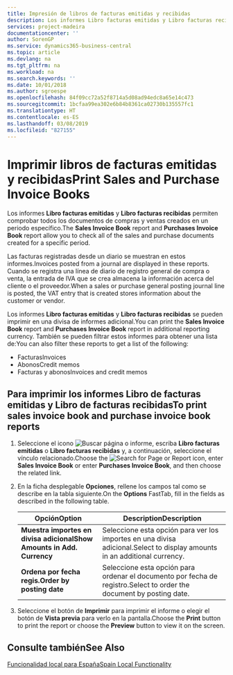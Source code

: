 ```yaml
---
title: Impresión de libros de facturas emitidas y recibidas
description: Los informes Libro facturas emitidas y Libro facturas recibidas permiten comprobar todos los documentos de compras y ventas creados en un periodo específico.
services: project-madeira
documentationcenter: ''
author: SorenGP
ms.service: dynamics365-business-central
ms.topic: article
ms.devlang: na
ms.tgt_pltfrm: na
ms.workload: na
ms.search.keywords: ''
ms.date: 10/01/2018
ms.author: sgroespe
ms.openlocfilehash: 84f09cc72a52f8714a5d08ad94edc8a65e14c473
ms.sourcegitcommit: 1bcfaa99ea302e6b84b8361ca02730b135557fc1
ms.translationtype: HT
ms.contentlocale: es-ES
ms.lasthandoff: 03/08/2019
ms.locfileid: "827155"
---
```

# <a name="print-sales-and-purchase-invoice-books"></a><span data-ttu-id="abfd4-103">Imprimir libros de facturas emitidas y recibidas</span><span class="sxs-lookup"><span data-stu-id="abfd4-103">Print Sales and Purchase Invoice Books</span></span>
<span data-ttu-id="abfd4-104">Los informes **Libro facturas emitidas** y **Libro facturas recibidas** permiten comprobar todos los documentos de compras y ventas creados en un periodo específico.</span><span class="sxs-lookup"><span data-stu-id="abfd4-104">The **Sales Invoice Book** report and **Purchases Invoice Book** report allow you to check all of the sales and purchase documents created for a specific period.</span></span>  

<span data-ttu-id="abfd4-105">Las facturas registradas desde un diario se muestran en estos informes.</span><span class="sxs-lookup"><span data-stu-id="abfd4-105">Invoices posted from a journal are displayed in these reports.</span></span> <span data-ttu-id="abfd4-106">Cuando se registra una línea de diario de registro general de compra o venta, la entrada de IVA que se crea almacena la información acerca del cliente o el proveedor.</span><span class="sxs-lookup"><span data-stu-id="abfd4-106">When a sales or purchase general posting journal line is posted, the VAT entry that is created stores information about the customer or vendor.</span></span>  

<span data-ttu-id="abfd4-107">Los informes **Libro facturas emitidas** y **Libro facturas recibidas** se pueden imprimir en una divisa de informes adicional.</span><span class="sxs-lookup"><span data-stu-id="abfd4-107">You can print the **Sales Invoice Book** report and **Purchases Invoice Book** report in additional reporting currency.</span></span> <span data-ttu-id="abfd4-108">También se pueden filtrar estos informes para obtener una lista de:</span><span class="sxs-lookup"><span data-stu-id="abfd4-108">You can also filter these reports to get a list of the following:</span></span>  

- <span data-ttu-id="abfd4-109">Facturas</span><span class="sxs-lookup"><span data-stu-id="abfd4-109">Invoices</span></span>  
- <span data-ttu-id="abfd4-110">Abonos</span><span class="sxs-lookup"><span data-stu-id="abfd4-110">Credit memos</span></span>  
- <span data-ttu-id="abfd4-111">Facturas y abonos</span><span class="sxs-lookup"><span data-stu-id="abfd4-111">Invoices and credit memos</span></span>  

## <a name="to-print-sales-invoice-book-and-purchase-invoice-book-reports"></a><span data-ttu-id="abfd4-112">Para imprimir los informes Libro de facturas emitidas y Libro de facturas recibidas</span><span class="sxs-lookup"><span data-stu-id="abfd4-112">To print sales invoice book and purchase invoice book reports</span></span>  

1.  <span data-ttu-id="abfd4-113">Seleccione el icono ![Buscar página o informe](../../media/ui-search/search_small.png "icono Buscar página o informe"), escriba **Libro facturas emitidas** o **Libro facturas recibidas** y, a continuación, seleccione el vínculo relacionado.</span><span class="sxs-lookup"><span data-stu-id="abfd4-113">Choose the ![Search for Page or Report](../../media/ui-search/search_small.png "Search for Page or Report icon") icon, enter **Sales Invoice Book** or enter **Purchases Invoice Book**, and then choose the related link.</span></span>  
2.  <span data-ttu-id="abfd4-114">En la ficha desplegable **Opciones**, rellene los campos tal como se describe en la tabla siguiente.</span><span class="sxs-lookup"><span data-stu-id="abfd4-114">On the **Options** FastTab, fill in the fields as described in the following table.</span></span>  

    |<span data-ttu-id="abfd4-115">Opción</span><span class="sxs-lookup"><span data-stu-id="abfd4-115">Option</span></span>|<span data-ttu-id="abfd4-116">Description</span><span class="sxs-lookup"><span data-stu-id="abfd4-116">Description</span></span>|  
    |-------------------------------------|---------------------------------------|  
    |<span data-ttu-id="abfd4-117">**Muestra importes en divisa adicional**</span><span class="sxs-lookup"><span data-stu-id="abfd4-117">**Show Amounts in Add. Currency**</span></span>|<span data-ttu-id="abfd4-118">Seleccione esta opción para ver los importes en una divisa adicional.</span><span class="sxs-lookup"><span data-stu-id="abfd4-118">Select to display amounts in an additional currency.</span></span>|  
    |<span data-ttu-id="abfd4-119">**Ordena por fecha regis.**</span><span class="sxs-lookup"><span data-stu-id="abfd4-119">**Order by posting date**</span></span>|<span data-ttu-id="abfd4-120">Seleccione esta opción para ordenar el documento por fecha de registro.</span><span class="sxs-lookup"><span data-stu-id="abfd4-120">Select to order the document by posting date.</span></span>|  

3.  <span data-ttu-id="abfd4-121">Seleccione el botón de **Imprimir** para imprimir el informe o elegir el botón de **Vista previa** para verlo en la pantalla.</span><span class="sxs-lookup"><span data-stu-id="abfd4-121">Choose the **Print** button to print the report or choose the **Preview** button to view it on the screen.</span></span>  

## <a name="see-also"></a><span data-ttu-id="abfd4-122">Consulte también</span><span class="sxs-lookup"><span data-stu-id="abfd4-122">See Also</span></span>  
 [<span data-ttu-id="abfd4-123">Funcionalidad local para España</span><span class="sxs-lookup"><span data-stu-id="abfd4-123">Spain Local Functionality</span></span>](spain-local-functionality.md)
